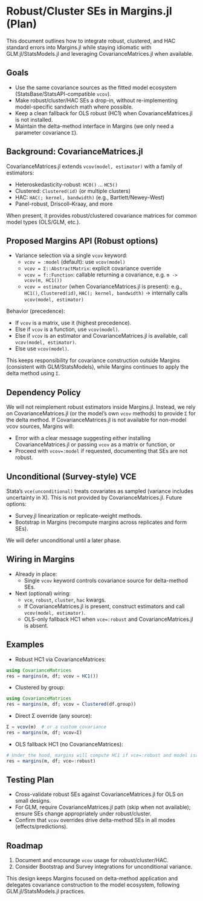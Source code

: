 # Robust/Cluster SEs in Margins.jl (Plan)

This document outlines how to integrate robust, clustered, and HAC standard errors into Margins.jl while staying idiomatic with GLM.jl/StatsModels.jl and leveraging CovarianceMatrices.jl when available.

## Goals

- Use the same covariance sources as the fitted model ecosystem (StatsBase/StatsAPI-compatible `vcov`).
- Make robust/cluster/HAC SEs a drop-in, without re-implementing model-specific sandwich math where possible.
- Keep a clean fallback for OLS robust (HC1) when CovarianceMatrices.jl is not installed.
- Maintain the delta-method interface in Margins (we only need a parameter covariance `Σ`).

## Background: CovarianceMatrices.jl

CovarianceMatrices.jl extends `vcov(model, estimator)` with a family of estimators:

- Heteroskedasticity-robust: `HC0()` … `HC5()`
- Clustered: `Clustered(id)` (or multiple clusters)
- HAC: `HAC(; kernel, bandwidth)` (e.g., Bartlett/Newey–West)
- Panel-robust, Driscoll–Kraay, and more

When present, it provides robust/clustered covariance matrices for common model types (OLS/GLM, etc.).

## Proposed Margins API (Robust options)

- Variance selection via a single `vcov` keyword:
  - `vcov = :model` (default): use `vcov(model)`
  - `vcov = Σ::AbstractMatrix`: explicit covariance override
  - `vcov = f::Function`: callable returning a covariance, e.g. `m -> vcov(m, HC1())`
  - `vcov = estimator` (when CovarianceMatrices.jl is present): e.g., `HC1()`, `Clustered(id)`, `HAC(; kernel, bandwidth)` → internally calls `vcov(model, estimator)`

Behavior (precedence):
- If `vcov` is a matrix, use it (highest precedence).
- Else if `vcov` is a function, use `vcov(model)`.
- Else if `vcov` is an estimator and CovarianceMatrices.jl is available, call `vcov(model, estimator)`.
- Else use `vcov(model)`.

This keeps responsibility for covariance construction outside Margins (consistent with GLM/StatsModels), while Margins continues to apply the delta method using `Σ`.

## Dependency Policy

We will not reimplement robust estimators inside Margins.jl. Instead, we rely on CovarianceMatrices.jl (or the model’s own `vcov` methods) to provide `Σ` for the delta method. If CovarianceMatrices.jl is not available for non-model vcov sources, Margins will:

- Error with a clear message suggesting either installing CovarianceMatrices.jl or passing `vcov` as a matrix or function, or
- Proceed with `vcov=:model` if requested, documenting that SEs are not robust.

## Unconditional (Survey-style) VCE

Stata’s `vce(unconditional)` treats covariates as sampled (variance includes uncertainty in X). This is not provided by CovarianceMatrices.jl. Future options:
- Survey.jl linearization or replicate-weight methods.
- Bootstrap in Margins (recompute margins across replicates and form SEs).

We will defer unconditional until a later phase.

## Wiring in Margins

- Already in place:
  - Single `vcov` keyword controls covariance source for delta-method SEs.
- Next (optional) wiring:
  - `vce`, `robust`, `cluster`, `hac` kwargs.
  - If CovarianceMatrices.jl is present, construct estimators and call `vcov(model, estimator)`.
  - OLS-only fallback HC1 when `vce=:robust` and CovarianceMatrices.jl is absent.

## Examples

- Robust HC1 via CovarianceMatrices:
```julia
using CovarianceMatrices
res = margins(m, df; vcov = HC1())
```

- Clustered by group:
```julia
using CovarianceMatrices
res = margins(m, df; vcov = Clustered(df.group))
```

- Direct Σ override (any source):
```julia
Σ = vcov(m)  # or a custom covariance
res = margins(m, df; vcov=Σ)
```

- OLS fallback HC1 (no CovarianceMatrices):
```julia
# Under the hood, margins will compute HC1 if vce=:robust and model isa LinearModel
res = margins(m, df; vce=:robust)
```

## Testing Plan

- Cross-validate robust SEs against CovarianceMatrices.jl for OLS on small designs.
- For GLM, require CovarianceMatrices.jl path (skip when not available); ensure SEs change appropriately under robust/cluster.
- Confirm that `vcov` overrides drive delta-method SEs in all modes (effects/predictions).

## Roadmap

1) Document and encourage `vcov` usage for robust/cluster/HAC.
2) Consider Bootstrap and Survey integrations for unconditional variance.

This design keeps Margins focused on delta-method application and delegates covariance construction to the model ecosystem, following GLM.jl/StatsModels.jl practices.
